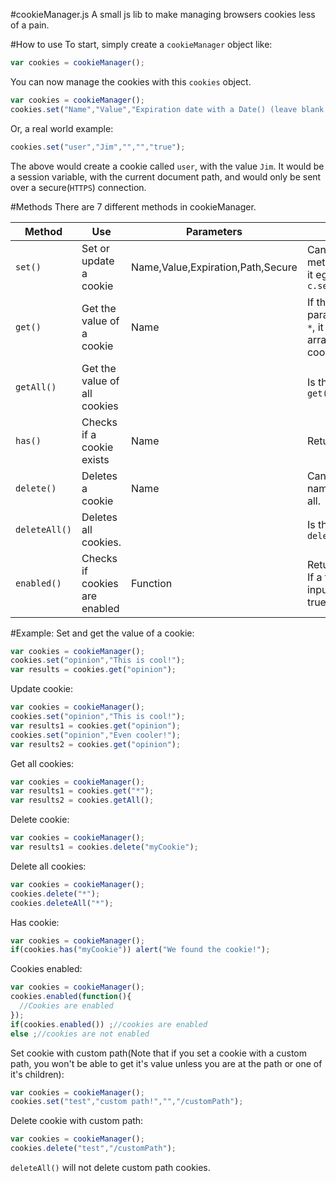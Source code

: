 #cookieManager.js
A small js lib to make managing browsers cookies less of a pain. 

#How to use
To start, simply create a `cookieManager` object like:
```javascript
var cookies = cookieManager();
```
You can now manage the cookies with this `cookies` object.
```javascript
var cookies = cookieManager();
cookies.set("Name","Value","Expiration date with a Date() (leave blank for session variable)","custom path","secure");
```
Or, a real world example:
```javascript
cookies.set("user","Jim","","","true");
```
The above would create a cookie called `user`, with the value `Jim`. It would be a session variable, with the current document path, and would only be sent over a secure(`HTTPS`) connection.

#Methods
There are 7 different methods in cookieManager.

| Method  	| Use 	| Parameters 	| Notes 	|
|---------------	|-------------------------------	|-----------------------------------	|--------------------------------------------------------------------------------	|
| `set()` 	| Set or update a cookie 	| Name,Value,Expiration,Path,Secure 	| Can have other methods chained to it eg `c.set(...).getAll()` 	|
| `get()` 	| Get the value of a cookie 	| Name 	| If the Name parameter is set to `*`, it will return an array with all cookies. 	|
| `getAll()` 	| Get the value of all cookies 	|  	| Is the same as `get("*")` 	|
| `has()` 	| Checks if a cookie exists 	| Name 	| Returns `true/false` 	|
| `delete()` 	| Deletes a cookie 	| Name 	| Can be chained. If name is `*` will delete all. 	|
| `deleteAll()` 	| Deletes all cookies. 	|  	| Is the same as `delete("*")` 	|
| `enabled()` 	| Checks if cookies are enabled 	| Function 	| Returns `true/false`. If a function is inputted, it runs if true. 	|

#Example:
Set and get the value of a cookie:
```javascript
var cookies = cookieManager();
cookies.set("opinion","This is cool!");
var results = cookies.get("opinion");
```
Update cookie:
```javascript
var cookies = cookieManager();
cookies.set("opinion","This is cool!");
var results1 = cookies.get("opinion");
cookies.set("opinion","Even cooler!");
var results2 = cookies.get("opinion");
```
Get all cookies:
```javascript
var cookies = cookieManager();
var results1 = cookies.get("*");
var results2 = cookies.getAll();
```
Delete cookie:
```javascript
var cookies = cookieManager();
var results1 = cookies.delete("myCookie");
```
Delete all cookies:
```javascript
var cookies = cookieManager();
cookies.delete("*");
cookies.deleteAll("*");
```
Has cookie:
```javascript
var cookies = cookieManager();
if(cookies.has("myCookie")) alert("We found the cookie!");
```
Cookies enabled:
```javascript
var cookies = cookieManager();
cookies.enabled(function(){
  //Cookies are enabled
});
if(cookies.enabled()) ;//cookies are enabled
else ;//cookies are not enabled
```
Set cookie with custom path(Note that if you set a cookie with a custom path, you won't be able to get it's value unless you are at the path or one of it's children):
```javascript
var cookies = cookieManager();
cookies.set("test","custom path!","","/customPath");
```
Delete cookie with custom path:
```javascript
var cookies = cookieManager();
cookies.delete("test","/customPath");
```
`deleteAll()` will not delete custom path cookies.
